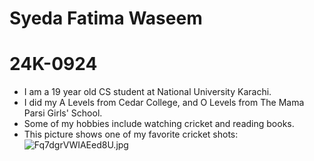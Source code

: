 # Syeda Fatima Waseem 
# 24K-0924
* I am a 19 year old CS student at National University Karachi.
* I did my A Levels from Cedar College, and O Levels from The Mama Parsi Girls' School.
* Some of my hobbies include watching cricket and reading books. 
* This picture shows one of my favorite cricket shots: ![Fq7dgrVWIAEed8U.jpg](https://github.com/user-attachments/assets/b986f1c4-a870-48da-a241-45e5c39556cb)


